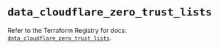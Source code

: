 # `data_cloudflare_zero_trust_lists`

Refer to the Terraform Registry for docs: [`data_cloudflare_zero_trust_lists`](https://registry.terraform.io/providers/cloudflare/cloudflare/5.9.0/docs/data-sources/zero_trust_lists).
